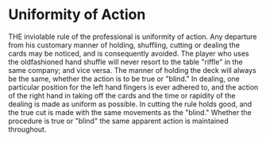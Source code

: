 # Uniformity of Action

THE inviolable rule of the professional is uniformity of action. Any departure from his customary manner of holding, shuffling, cutting or dealing the cards may be noticed, and is consequently avoided. The player who uses the oldfashioned hand shuffle will never resort to the table "riffle" in the same company; and vice versa. The manner of holding the deck will always be the same, whether the action is to be true or "blind." In dealing, one particular position for the left hand fingers is ever adhered to, and the action of the right hand in taking off the cards and the time or rapidity of the dealing is made as uniform as possible. In cutting the rule holds good, and the true cut is made with the same movements as the "blind." Whether the procedure is true or "blind" the same apparent action is maintained throughout.

